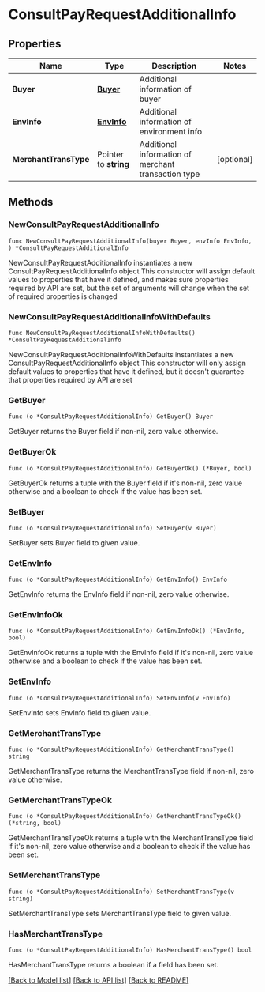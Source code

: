 # ConsultPayRequestAdditionalInfo

## Properties

Name | Type | Description | Notes
------------ | ------------- | ------------- | -------------
**Buyer** | [**Buyer**](Buyer.md) | Additional information of buyer | 
**EnvInfo** | [**EnvInfo**](EnvInfo.md) | Additional information of environment info | 
**MerchantTransType** | Pointer to **string** | Additional information of merchant transaction type | [optional] 

## Methods

### NewConsultPayRequestAdditionalInfo

`func NewConsultPayRequestAdditionalInfo(buyer Buyer, envInfo EnvInfo, ) *ConsultPayRequestAdditionalInfo`

NewConsultPayRequestAdditionalInfo instantiates a new ConsultPayRequestAdditionalInfo object
This constructor will assign default values to properties that have it defined,
and makes sure properties required by API are set, but the set of arguments
will change when the set of required properties is changed

### NewConsultPayRequestAdditionalInfoWithDefaults

`func NewConsultPayRequestAdditionalInfoWithDefaults() *ConsultPayRequestAdditionalInfo`

NewConsultPayRequestAdditionalInfoWithDefaults instantiates a new ConsultPayRequestAdditionalInfo object
This constructor will only assign default values to properties that have it defined,
but it doesn't guarantee that properties required by API are set

### GetBuyer

`func (o *ConsultPayRequestAdditionalInfo) GetBuyer() Buyer`

GetBuyer returns the Buyer field if non-nil, zero value otherwise.

### GetBuyerOk

`func (o *ConsultPayRequestAdditionalInfo) GetBuyerOk() (*Buyer, bool)`

GetBuyerOk returns a tuple with the Buyer field if it's non-nil, zero value otherwise
and a boolean to check if the value has been set.

### SetBuyer

`func (o *ConsultPayRequestAdditionalInfo) SetBuyer(v Buyer)`

SetBuyer sets Buyer field to given value.


### GetEnvInfo

`func (o *ConsultPayRequestAdditionalInfo) GetEnvInfo() EnvInfo`

GetEnvInfo returns the EnvInfo field if non-nil, zero value otherwise.

### GetEnvInfoOk

`func (o *ConsultPayRequestAdditionalInfo) GetEnvInfoOk() (*EnvInfo, bool)`

GetEnvInfoOk returns a tuple with the EnvInfo field if it's non-nil, zero value otherwise
and a boolean to check if the value has been set.

### SetEnvInfo

`func (o *ConsultPayRequestAdditionalInfo) SetEnvInfo(v EnvInfo)`

SetEnvInfo sets EnvInfo field to given value.


### GetMerchantTransType

`func (o *ConsultPayRequestAdditionalInfo) GetMerchantTransType() string`

GetMerchantTransType returns the MerchantTransType field if non-nil, zero value otherwise.

### GetMerchantTransTypeOk

`func (o *ConsultPayRequestAdditionalInfo) GetMerchantTransTypeOk() (*string, bool)`

GetMerchantTransTypeOk returns a tuple with the MerchantTransType field if it's non-nil, zero value otherwise
and a boolean to check if the value has been set.

### SetMerchantTransType

`func (o *ConsultPayRequestAdditionalInfo) SetMerchantTransType(v string)`

SetMerchantTransType sets MerchantTransType field to given value.

### HasMerchantTransType

`func (o *ConsultPayRequestAdditionalInfo) HasMerchantTransType() bool`

HasMerchantTransType returns a boolean if a field has been set.


[[Back to Model list]](../README.md#documentation-for-models) [[Back to API list]](../README.md#documentation-for-api-endpoints) [[Back to README]](../README.md)


